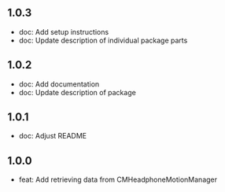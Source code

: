 ## 1.0.3

- doc: Add setup instructions
- doc: Update description of individual package parts

## 1.0.2

- doc: Add documentation
- doc: Update description of package

## 1.0.1

- doc: Adjust README

## 1.0.0

- feat: Add retrieving data from CMHeadphoneMotionManager
